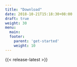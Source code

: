 ```yaml
---
title: "Download"
date: 2018-10-21T15:18:30+08:00
draft: true
weight: 30
menu:
  main:
  footer:
    parent: 'get-started'
    weight: 10
---
```


{{< release-latest >}}
